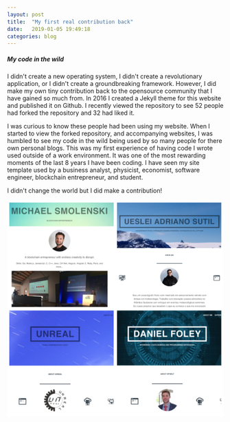 ```yaml
---
layout: post
title:  "My first real contribution back"
date:   2019-01-05 19:49:18
categories: blog
---
```



##### My code in the wild


I didn't create a new operating system, I didn't create a revolutionary application, or I didn't create a groundbreaking framework. However, I did make my own tiny contribution back to the opensource community that I have gained so much from. In 2016 I created a Jekyll theme for this website and published it on Github. I recently viewed the repository to see 52 people had forked the repository and 32 had liked it. 

I was curious to know these people had been using my website. When I started to view the forked repository, and accompanying websites, I was humbled to see my code in the wild being used by so many people for there own personal blogs. This was my first experience of having code I wrote used outside of a work environment. It was one of the most rewarding moments of the last 8 years I have been coding. I have seen my site template used by a business analyst, physicist, economist, software engineer, blockchain entrepreneur, and student. 

I didn't change the world but I did make a contribution!

<div class="honeycombpic-square">
<img src="https://github.com/bawn92/bawn92.github.io/blob/master/assets/img/opensource.png?raw=true"/>
</div>









